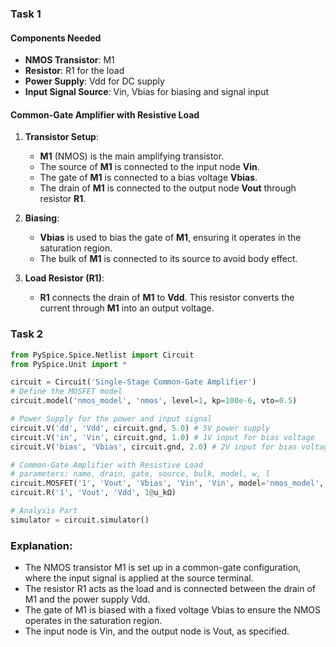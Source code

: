 ### Task 1

#### Components Needed
- **NMOS Transistor**: M1
- **Resistor**: R1 for the load
- **Power Supply**: Vdd for DC supply
- **Input Signal Source**: Vin, Vbias for biasing and signal input

#### Common-Gate Amplifier with Resistive Load
1. **Transistor Setup**:
   - **M1** (NMOS) is the main amplifying transistor.
   - The source of **M1** is connected to the input node **Vin**.
   - The gate of **M1** is connected to a bias voltage **Vbias**.
   - The drain of **M1** is connected to the output node **Vout** through resistor **R1**.

2. **Biasing**:
   - **Vbias** is used to bias the gate of **M1**, ensuring it operates in the saturation region.
   - The bulk of **M1** is connected to its source to avoid body effect.

3. **Load Resistor (R1)**:
   - **R1** connects the drain of **M1** to **Vdd**. This resistor converts the current through **M1** into an output voltage.

### Task 2

```python
from PySpice.Spice.Netlist import Circuit
from PySpice.Unit import *

circuit = Circuit('Single-Stage Common-Gate Amplifier')
# Define the MOSFET model
circuit.model('nmos_model', 'nmos', level=1, kp=100e-6, vto=0.5)

# Power Supply for the power and input signal
circuit.V('dd', 'Vdd', circuit.gnd, 5.0) # 5V power supply
circuit.V('in', 'Vin', circuit.gnd, 1.0) # 1V input for bias voltage
circuit.V('bias', 'Vbias', circuit.gnd, 2.0) # 2V input for bias voltage (example value)

# Common-Gate Amplifier with Resistive Load
# parameters: name, drain, gate, source, bulk, model, w, l
circuit.MOSFET('1', 'Vout', 'Vbias', 'Vin', 'Vin', model='nmos_model', w=50e-6, l=1e-6)
circuit.R('1', 'Vout', 'Vdd', 1@u_kΩ)

# Analysis Part
simulator = circuit.simulator()
```

### Explanation:
- The NMOS transistor M1 is set up in a common-gate configuration, where the input signal is applied at the source terminal.
- The resistor R1 acts as the load and is connected between the drain of M1 and the power supply Vdd.
- The gate of M1 is biased with a fixed voltage Vbias to ensure the NMOS operates in the saturation region.
- The input node is Vin, and the output node is Vout, as specified.